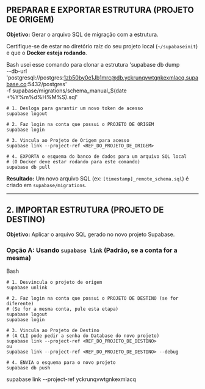 ## PREPARAR E EXPORTAR ESTRUTURA (PROJETO DE ORIGEM)

**Objetivo:** Gerar o arquivo SQL de migração com a estrutura.

Certifique-se de estar no diretório raiz do seu projeto local (`~/supabaseinit`) e que o **Docker esteja rodando**.

Bash usei esse comando para clonar a estrutura 'supabase db dump \
  --db-url 'postgresql://postgres:1zb50by0e1Jb1mrc@db.yckrunqvwtgnkexmlacq.supabase.co:5432/postgres' \
  -f supabase/migrations/schema_manual_$(date +%Y%m%d%H%M%S).sql'

```
# 1. Desloga para garantir um novo token de acesso
supabase logout

# 2. Faz login na conta que possui o PROJETO DE ORIGEM
supabase login

# 3. Vincula ao Projeto de Origem para acesso
supabase link --project-ref <REF_DO_PROJETO_DE_ORIGEM>

# 4. EXPORTA o esquema do banco de dados para um arquivo SQL local
# (O Docker deve estar rodando para este comando)
supabase db pull
```

**Resultado:** Um novo arquivo SQL (ex: `[timestamp]_remote_schema.sql`) é criado em `supabase/migrations`.

---

## 2. IMPORTAR ESTRUTURA (PROJETO DE DESTINO)

**Objetivo:** Aplicar o arquivo SQL gerado no novo projeto Supabase.

### Opção A: Usando `supabase link` (Padrão, se a conta for a mesma)

Bash

```
# 1. Desvincula o projeto de origem
supabase unlink

# 2. Faz login na conta que possui o PROJETO DE DESTINO (se for diferente)
# (Se for a mesma conta, pule esta etapa)
supabase logout
supabase login

# 3. Vincula ao Projeto de Destino
# (A CLI pode pedir a senha do Database do novo projeto)
supabase link --project-ref <REF_DO_PROJETO_DE_DESTINO>
ou
supabase link --project-ref <REF_DO_PROJETO_DE_DESTINO> --debug

# 4. ENVIA o esquema para o novo projeto
supabase db push
```

supabase link --project-ref yckrunqvwtgnkexmlacq
